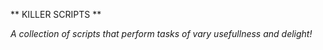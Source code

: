 ** KILLER SCRIPTS **

_A collection of scripts that perform tasks of vary usefullness and delight!_

